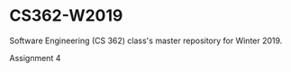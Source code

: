 # CS362-W2019
Software Engineering (CS 362) class's master repository for Winter 2019.

Assignment 4
